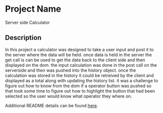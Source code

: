 # Project Name

Server side Calculator

## Description

In this project a calculator was designed to take a user input and post it to the server where the data will be held. once data is held in the server the get call is can be used to get the data back to the client side and then displayed on the dom. the input calculation was done in the post call on the serverside and then was pushed into the history object. once the calculation was stored in the history it could be retreived by the client and displayed as a total along with updating the history list. it was a challenge to figure out how to know from the dom if a operator button was pushed so that took some time to figure out how to highlight the button that had been selected so the user would know what operator they where on. 

Additional README details can be found [here](https://github.com/PrimeAcademy/readme-template/blob/master/README.md).
